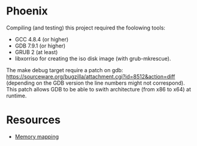 # Phoenix

Compiling (and testing) this project required the foolowing tools:
* GCC 4.8.4 (or higher)
* GDB 7.9.1 (or higher)
* GRUB 2 (at least)
* libxorriso for creating the iso disk image (with grub-mkrescue).

The make debug target require a patch on gdb:
https://sourceware.org/bugzilla/attachment.cgi?id=8512&action=diff
 (depending on the GDB version the line numbers might not correspond). This
 patch allows GDB to be able to swith architecture (from x86 to x64) at
 runtime.

# Resources

* [Memory mapping](doc/memory_map.md)
